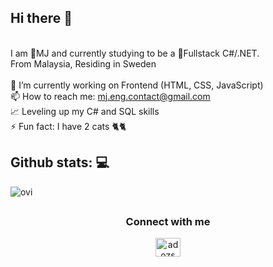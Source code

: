 ## Hi there 👋
<br>
I am 🦝MJ and currently studying to be a 🌱Fullstack C#/.NET.
<br>
From Malaysia, Residing in Sweden
<br><br>
 🔭 I’m currently working on Frontend (HTML, CSS, JavaScript)
 <br>
 📫 How to reach me: <a href="mailto:mj.eng.contact@gmail.com">mj.eng.contact@gmail.com</a>
 <br>
 📈 Leveling up my C# and SQL skills
 <br>
 ⚡ Fun fact: I have 2 cats 🐈🐈

## Github stats: 💻
<img src="https://github-readme-stats.vercel.app/api/top-langs?username=MJ-Eng-codes&show_icons=true&locale=en&layout=compact&theme=nightowl" alt="ovi" />

##
<h3 align="center">Connect with me</h3>
<p align="center">
<a href="https://www.linkedin.com/in/mj-yen-eng/" target="blank"><img align="center" src="https://raw.githubusercontent.com/rahuldkjain/github-profile-readme-generator/master/src/images/icons/Social/linked-in-alt.svg" alt="adozs" height="30" width="40" /></a>

</p>
<!--
**MJ-Eng-codes/MJ-Eng-codes** is a ✨ _special_ ✨ repository because its `README.md` (this file) appears on your GitHub profile.

Here are some ideas to get you started:

- 🔭 I’m currently working on ...
- 🌱 I’m currently learning ...
- 👯 I’m looking to collaborate on ...
- 🤔 I’m looking for help with ...
- 💬 Ask me about ...
- 📫 How to reach me: ...
- 😄 Pronouns: ...
- ⚡ Fun fact: ...
-->
